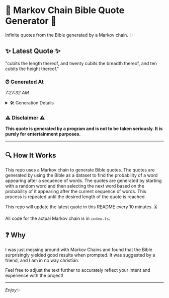 # 📖 Markov Chain Bible Quote Generator 📖

Infinite quotes from the Bible generated by a Markov chain. ✨

## ✨ Latest Quote ✨
"cubits the length thereof, and twenty cubits the breadth thereof, and ten cubits the height thereof."

### ⏰ Generated At
*7:27:32 AM*

<details>
    <summary>🛠️ Generation Details</summary>
    <p>
        <strong>🌱 Seed:</strong> cubits<br>
        <strong>🔄 Iterations:</strong> 15<br>
        <strong>📜 Context History:</strong><br>[ cubits ]: the<br>[ cubits, the ]: length<br>[ cubits, the, length ]: thereof,<br>[ cubits, the, length, thereof, ]: and<br>[ cubits, the, length, thereof,, and ]: twenty<br>[ cubits, the, length, thereof,, and, twenty ]: cubits<br>[ the, length, thereof,, and, twenty, cubits ]: the<br>[ length, thereof,, and, twenty, cubits, the ]: breadth<br>[ thereof,, and, twenty, cubits, the, breadth ]: thereof,<br>[ and, twenty, cubits, the, breadth, thereof, ]: and<br>[ twenty, cubits, the, breadth, thereof,, and ]: ten<br>[ cubits, the, breadth, thereof,, and, ten ]: cubits<br>[ the, breadth, thereof,, and, ten, cubits ]: the<br>[ breadth, thereof,, and, ten, cubits, the ]: height<br>[ thereof,, and, ten, cubits, the, height ]: thereof.<br>
    </p>
</details>

### ⚠️ Disclaimer ⚠️
**This quote is generated by a program and is not to be taken seriously. It is purely for entertainment purposes.**

---

## 🔍 How It Works

This repo uses a Markov chain to generate Bible quotes. The quotes are generated by using the Bible as a dataset to find the probability of a word appearing after a sequence of words. The quotes are generated by starting with a random word and then selecting the next word based on the probability of it appearing after the current sequence of words. This process is repeated until the desired length of the quote is reached.

This repo will update the latest quote in this README every 10 minutes. ⏳

All code for the actual Markov chain is in `index.ts`.

## ❓ Why

I was just messing around with Markov Chains and found that the Bible surprisingly yielded good results when prompted. 
It was suggested by a friend, and I am in no way christian.

Feel free to adjust the text further to accurately reflect your intent and experience with the project!

---

*Enjoy*✨

